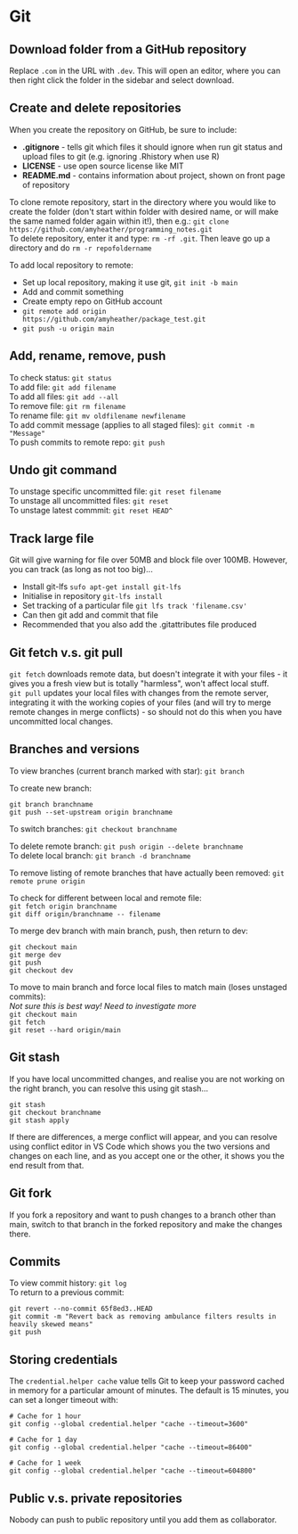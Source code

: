 # Git

## Download folder from a GitHub repository

Replace `.com` in the URL with `.dev`. This will open an editor, where you can then right click the folder in the sidebar and select download.

## Create and delete repositories
When you create the repository on GitHub, be sure to include:  
* **.gitignore** - tells git which files it should ignore when run git status and upload files to git (e.g. ignoring .Rhistory when use R)  
* **LICENSE** - use open source license like MIT  
* **README.<area>md** - contains information about project, shown on front page of repository  

To clone remote repository, start in the directory where you would like to create the folder (don't start within folder with desired name, or will make the same named folder again within it!), then e.g.: `git clone https://github.com/amyheather/programming_notes.git`  
To delete repository, enter it and type: `rm -rf .git`. Then leave go up a directory and do `rm -r repofoldername`  

To add local repository to remote:  
* Set up local repository, making it use git, `git init -b main`  
* Add and commit something  
* Create empty repo on GitHub account  
* `git remote add origin https://github.com/amyheather/package_test.git`  
* `git push -u origin main`  

## Add, rename, remove, push
To check status: `git status`  
To add file: `git add filename`  
To add all files: `git add --all`  
To remove file: `git rm filename`  
To rename file: `git mv oldfilename newfilename`  
To add commit message (applies to all staged files): `git commit -m "Message"`  
To push commits to remote repo: `git push`  

## Undo git command  
To unstage specific uncommitted file: `git reset filename`  
To unstage all uncommitted files: `git reset`  
To unstage latest commmit: `git reset HEAD^`

## Track large file

Git will give warning for file over 50MB and block file over 100MB. However, you can track (as long as not too big)...
* Install git-lfs `sufo apt-get install git-lfs`
* Initialise in repository `git-lfs install`
* Set tracking of a particular file `git lfs track 'filename.csv'`
* Can then git add and commit that file
* Recommended that you also add the .gitattributes file produced

## Git fetch v.s. git pull  
`git fetch` downloads remote data, but doesn't integrate it with your files - it gives you a fresh view but is totally "harmless", won't affect local stuff.  
`git pull` updates your local files with changes from the remote server, integrating it with the working copies of your files (and will try to merge remote changes in merge conflicts) - so should not do this when you have uncommitted local changes.   

## Branches and versions
To view branches (current branch marked with star): `git branch`  

To create new branch:
```
git branch branchname
git push --set-upstream origin branchname
```  

To switch branches: `git checkout branchname`  

To delete remote branch: `git push origin --delete branchname`  
To delete local branch: `git branch -d branchname`  

To remove listing of remote branches that have actually been removed: `git remote prune origin`

To check for different between local and remote file:  
`git fetch origin branchname`  
`git diff origin/branchname -- filename`  

To merge dev branch with main branch, push, then return to dev:  
```
git checkout main
git merge dev
git push
git checkout dev
```  

To move to main branch and force local files to match main (loses unstaged commits):  
*Not sure this is best way! Need to investigate more*  
`git checkout main`  
`git fetch`  
`git reset --hard origin/main`  

## Git stash

If you have local uncommitted changes, and realise you are not working on the right branch, you can resolve this using git stash...

```
git stash
git checkout branchname
git stash apply
```

If there are differences, a merge conflict will appear, and you can resolve using conflict editor in VS Code which shows you the two versions and changes on each line, and as you accept one or the other, it shows you the end result from that.

## Git fork

If you fork a repository and want to push changes to a branch other than main, switch to that branch in the forked repository and make the changes there.

## Commits  
To view commit history: `git log`  
To return to a previous commit: 
```
git revert --no-commit 65f8ed3..HEAD
git commit -m "Revert back as removing ambulance filters results in heavily skewed means"
git push
```

## Storing credentials  
The `credential.helper cache` value tells Git to keep your password cached in memory for a particular amount of minutes. The default is 15 minutes, you can set a longer timeout with:
```
# Cache for 1 hour
git config --global credential.helper "cache --timeout=3600"

# Cache for 1 day
git config --global credential.helper "cache --timeout=86400"

# Cache for 1 week
git config --global credential.helper "cache --timeout=604800"
```  

## Public v.s. private repositories  
Nobody can push to public repository until you add them as collaborator.